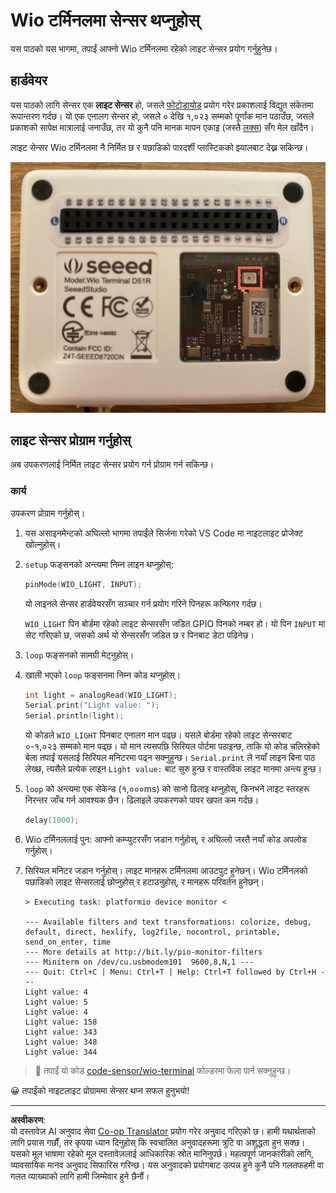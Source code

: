 <!--
CO_OP_TRANSLATOR_METADATA:
{
  "original_hash": "7f4ad0ef54f248b85b92187c94cf9dcb",
  "translation_date": "2025-08-27T12:51:53+00:00",
  "source_file": "1-getting-started/lessons/3-sensors-and-actuators/wio-terminal-sensor.md",
  "language_code": "ne"
}
-->
# Wio टर्मिनलमा सेन्सर थप्नुहोस्

यस पाठको यस भागमा, तपाईं आफ्नो Wio टर्मिनलमा रहेको लाइट सेन्सर प्रयोग गर्नुहुनेछ।

## हार्डवेयर

यस पाठको लागि सेन्सर एक **लाइट सेन्सर** हो, जसले [फोटोडायोड](https://wikipedia.org/wiki/Photodiode) प्रयोग गरेर प्रकाशलाई विद्युत संकेतमा रूपान्तरण गर्दछ। यो एक एनालग सेन्सर हो, जसले ० देखि १,०२३ सम्मको पूर्णांक मान पठाउँछ, जसले प्रकाशको सापेक्ष मात्रालाई जनाउँछ, तर यो कुनै पनि मानक मापन एकाइ (जस्तै [लक्स](https://wikipedia.org/wiki/Lux)) सँग मेल खाँदैन।

लाइट सेन्सर Wio टर्मिनलमा नै निर्मित छ र पछाडिको पारदर्शी प्लास्टिकको झ्यालबाट देख्न सकिन्छ।

![Wio टर्मिनलको पछाडि रहेको लाइट सेन्सर](../../../../../translated_images/wio-light-sensor.b1f529f3c95f51654f2e2c1d2d4b55fe547d189f588c974f5c2462c728133840.ne.png)

## लाइट सेन्सर प्रोग्राम गर्नुहोस्

अब उपकरणलाई निर्मित लाइट सेन्सर प्रयोग गर्न प्रोग्राम गर्न सकिन्छ।

### कार्य

उपकरण प्रोग्राम गर्नुहोस्।

1. यस असाइनमेन्टको अघिल्लो भागमा तपाईंले सिर्जना गरेको VS Code मा नाइटलाइट प्रोजेक्ट खोल्नुहोस्।

1. `setup` फङ्सनको अन्त्यमा निम्न लाइन थप्नुहोस्:

    ```cpp
    pinMode(WIO_LIGHT, INPUT);
    ```

    यो लाइनले सेन्सर हार्डवेयरसँग सञ्चार गर्न प्रयोग गरिने पिनहरू कन्फिगर गर्दछ।

    `WIO_LIGHT` पिन बोर्डमा रहेको लाइट सेन्सरसँग जडित GPIO पिनको नम्बर हो। यो पिन `INPUT` मा सेट गरिएको छ, जसको अर्थ यो सेन्सरसँग जडित छ र पिनबाट डेटा पढिनेछ।

1. `loop` फङ्सनको सामग्री मेट्नुहोस्।

1. खाली भएको `loop` फङ्सनमा निम्न कोड थप्नुहोस्।

    ```cpp
    int light = analogRead(WIO_LIGHT);
    Serial.print("Light value: ");
    Serial.println(light);
    ```

    यो कोडले `WIO_LIGHT` पिनबाट एनालग मान पढ्छ। यसले बोर्डमा रहेको लाइट सेन्सरबाट ०-१,०२३ सम्मको मान पढ्छ। यो मान त्यसपछि सिरियल पोर्टमा पठाइन्छ, ताकि यो कोड चलिरहेको बेला तपाईं यसलाई सिरियल मनिटरमा पढ्न सक्नुहुन्छ। `Serial.print` ले नयाँ लाइन बिना पाठ लेख्छ, त्यसैले प्रत्येक लाइन `Light value:` बाट सुरु हुन्छ र वास्तविक लाइट मानमा अन्त्य हुन्छ।

1. `loop` को अन्त्यमा एक सेकेन्ड (१,०००ms) को सानो ढिलाइ थप्नुहोस्, किनभने लाइट स्तरहरू निरन्तर जाँच गर्न आवश्यक छैन। ढिलाइले उपकरणको पावर खपत कम गर्दछ।

    ```cpp
    delay(1000);
    ```

1. Wio टर्मिनललाई पुन: आफ्नो कम्प्युटरसँग जडान गर्नुहोस्, र अघिल्लो जस्तै नयाँ कोड अपलोड गर्नुहोस्।

1. सिरियल मनिटर जडान गर्नुहोस्। लाइट मानहरू टर्मिनलमा आउटपुट हुनेछन्। Wio टर्मिनलको पछाडिको लाइट सेन्सरलाई छोप्नुहोस् र हटाउनुहोस्, र मानहरू परिवर्तन हुनेछन्।

    ```output
    > Executing task: platformio device monitor <

    --- Available filters and text transformations: colorize, debug, default, direct, hexlify, log2file, nocontrol, printable, send_on_enter, time
    --- More details at http://bit.ly/pio-monitor-filters
    --- Miniterm on /dev/cu.usbmodem101  9600,8,N,1 ---
    --- Quit: Ctrl+C | Menu: Ctrl+T | Help: Ctrl+T followed by Ctrl+H ---
    Light value: 4
    Light value: 5
    Light value: 4
    Light value: 158
    Light value: 343
    Light value: 348
    Light value: 344
    ```

> 💁 तपाईं यो कोड [code-sensor/wio-terminal](../../../../../1-getting-started/lessons/3-sensors-and-actuators/code-sensor/wio-terminal) फोल्डरमा फेला पार्न सक्नुहुन्छ।

😀 तपाईंको नाइटलाइट प्रोग्राममा सेन्सर थप्न सफल हुनुभयो!

---

**अस्वीकरण**:  
यो दस्तावेज़ AI अनुवाद सेवा [Co-op Translator](https://github.com/Azure/co-op-translator) प्रयोग गरेर अनुवाद गरिएको छ। हामी यथार्थताको लागि प्रयास गर्छौं, तर कृपया ध्यान दिनुहोस् कि स्वचालित अनुवादहरूमा त्रुटि वा अशुद्धता हुन सक्छ। यसको मूल भाषामा रहेको मूल दस्तावेज़लाई आधिकारिक स्रोत मानिनुपर्छ। महत्वपूर्ण जानकारीको लागि, व्यावसायिक मानव अनुवाद सिफारिस गरिन्छ। यस अनुवादको प्रयोगबाट उत्पन्न हुने कुनै पनि गलतफहमी वा गलत व्याख्याको लागि हामी जिम्मेवार हुने छैनौं।